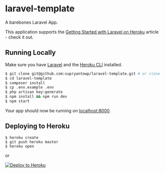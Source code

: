 # laravel-template

A barebones Laravel App.

This application supports the [Getting Started with Laravel on Heroku](https://devcenter.heroku.com/articles/getting-started-with-laravel) article - check it out.

## Running Locally

Make sure you have [Laravel](https://laravel.com) and the [Heroku CLI](https://cli.heroku.com/) installed.

```sh
$ git clone git@github.com:supryantowp/laravel-template.git # or clone your own fork
$ cd laravel-template
$ composer install
$ cp .env.example .env
$ php artisan key:generate
$ npm install && npm run dev
$ npm start
```

Your app should now be running on [localhost:8000](http://localhost:8000/).

## Deploying to Heroku

```
$ heroku create
$ git push heroku master
$ heroku open
```

or

[![Deploy to Heroku](https://www.herokucdn.com/deploy/button.png)](https://heroku.com/deploy)
